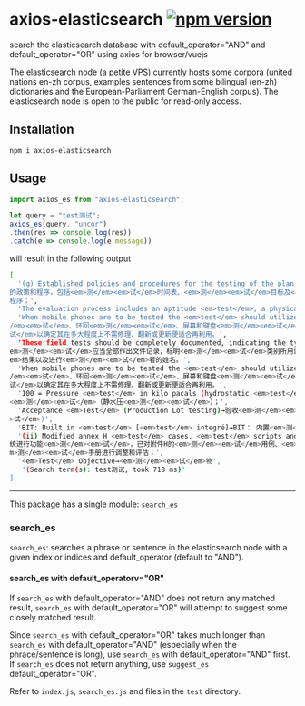 # axios-elasticsearch [![npm version](https://badge.fury.io/js/axios-elasticsearch.svg)](https://badge.fury.io/js/axios-elasticsearch)
search the elasticsearch database with default_operator="AND" and default_operator="OR" using axios for browser/vuejs

The elasticsearch node (a petite VPS) currently hosts some corpora (united nations en-zh corpus, examples sentences from some bilingual (en-zh) dictionaries and the European-Parliament German-English corpus). The elasticsearch node is open to the public for read-only access.

## Installation
`npm i axios-elasticsearch `

## Usage

```js
import axios_es from "axios-elasticsearch";

let query = "test测试";
axios_es(query, "uncor")
.then(res => console.log(res))
.catch(e => console.log(e.message))

```
will result in the following output
```bash
[
  '(g) Established policies and procedures for the testing of the plan, including <em>test</em> schedules, <em>test</em> objectives and <em>test</em> review procedures;→(g) 规定<em>测</em><em>试</em>计划
的政策和程序，包括<em>测</em><em>试</em>时间表、<em>测</em><em>试</em>目标及<em>测</em><em>试</em>审查
程序；',
  'The evaluation process includes an aptitude <em>test</em>, a physical <em>test</em> and an interview.→评价过程包括能力倾向<em>测</em><em>试</em>、体能<em>测</em><em>试</em>和面<em>试</em>。',
  'When mobile phones are to be tested the <em>test</em> should utilize at minimum an "air" or "ping" <em>test</em>, loop-back <em>test</em>, a screen and keypad <em>test</em>, and a battery <em>test</em> to determine to what extent they are suitable for reuse with or without repair, refurbishment or upgrading.→移动电话进行<em>测</em><em>试</em>时，该<em>测</em><em>试</em>应至少进行"空气"或"声脉冲"<em>测<
/em><em>试</em>、环回<em>测</em><em>试</em>、屏幕和键盘<em>测</em><em>试</em>，并进行电池<em>测</em><em>
试</em>以确定其在多大程度上不需修理、翻新或更新便适合再利用。',
  'These field tests should be completely documented, indicating the type of <em>test</em>, equipment utilized, <em>test</em> results and the name of the individual conducting the <em>test</em>.→这些实地<
em>测</em><em>试</em>应当全部作出文件记录，标明<em>测</em><em>试</em>类别所用设备，<em>测</em><em>试</
em>结果以及进行<em>测</em><em>试</em>者的姓名。',
  'When mobile phones are to be tested the <em>test</em> should utilize at minimum an "air" or "ping" <em>test</em>, loop-back <em>test</em>, a screen and keypad <em>test</em>, and a battery <em>test</em> to determine to what extent they are suitable for reuse with or without repair, refurbishment or upgrading.→移动电话进行<em>测</em><em>试</em>时，该<em>测</em><em>试</em>应至少进行"空气"或"声脉冲"<em>测<
/em><em>试</em>、环回<em>测</em><em>试</em>、屏幕和键盘<em>测</em><em>试</em>，并进行电池<em>测</em><em>
试</em>以确定其在多大程度上不需修理、翻新或更新便适合再利用。',
  '100 = Pressure <em>test</em> in kilo pacals (hydrostatic <em>test</em>);→对以公斤计算的货物进行拉力
<em>测</em><em>试</em>（静水压<em>测</em><em>试</em>）；',
  'Acceptance <em>Test</em> (Production Lot testing)→验收<em>测</em><em>试</em>(生产批次<em>测</em><em
>试</em>)',
  'BIT: Built in <em>test</em> [<em>test</em> integré]→BIT： 内置<em>测</em><em>试</em>',
  '(ii) Modified annex H <em>test</em> cases, <em>test</em> scripts and <em>test</em> manuals have been developed and evaluated in order to prepare for functional CSEUR tests;→为了准备对合并的欧洲登记册系
统进行功能<em>测</em><em>试</em>，已对附件H的<em>测</em><em>试</em>用例、<em>测</em><em>试</em>脚本和<e
m>测</em><em>试</em>手册进行调整和评估；',
  '<em>Test</em> Objective→<em>测</em><em>试</em>物',
   '(Search term(s): test测试, took 718 ms)'
]
```

---
This package has a single module: `search_es`

### search_es
`search_es`: searches a phrase or sentence in the elasticsearch node with a given index or indices and default_operator (default to "AND").

#### search_es with default_operatorv="OR"
If `search_es` with default_operator="AND" does not return any matched result, `search_es` with default_operator="OR" will attempt to suggest some closely matched result.

Since `search_es` with default_operator="OR" takes much longer than `search_es` with default_operator="AND" (especially when the phrace/sentence is long), use `search_es` with default_operator="AND" first. If `search_es` does not return anything, use `suggest_es` default_operator="OR".

Refer to `index.js`, `search_es.js` and files in the `test` directory.
